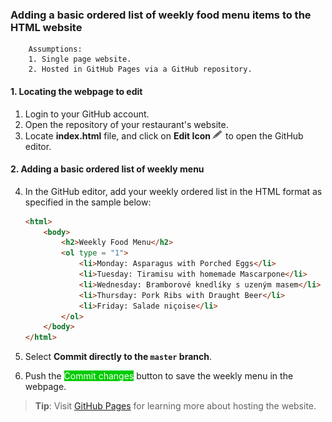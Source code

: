 ### Adding a basic ordered list of weekly food menu items to the HTML website

        Assumptions:
        1. Single page website.
        2. Hosted in GitHub Pages via a GitHub repository.

#### 1. Locating the webpage to edit

1. Login to your GitHub account.
2. Open the repository of your restaurant's website.
3. Locate **index.html** file, and click on **Edit Icon**<img src="https://raw.githubusercontent.com/Olena1925/Menu/master/Edit%20Icon.png" width="20" height="15"/> to open the GitHub editor.

#### 2. Adding a basic ordered list of weekly menu

4. In the GitHub editor, add your weekly ordered list in the HTML format as specified in the sample below:

    ```html
    <html>
        <body>
            <h2>Weekly Food Menu</h2>
            <ol type = "1">
                <li>Monday: Asparagus with Porched Eggs</li>
                <li>Tuesday: Tiramisu with homemade Mascarpone</li>
                <li>Wednesday: Bramborové knedlíky s uzeným masem</li>
                <li>Thursday: Pork Ribs with Draught Beer</li>
                <li>Friday: Salade niçoise</li>
            </ol>  
        </body>
    </html>
    ```
5. Select **Commit directly to the `master` branch**.
6. Push the <span style="background-color: #00cc00"><span style="color: white;">Commit changes</span></span> button to save the weekly menu in the webpage.

>**Tip**: Visit [GitHub Pages](https://pages.github.com) for learning more about hosting the website.
